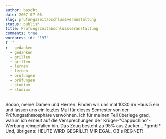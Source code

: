 ```yaml
---
author: bascht
date: 2007-07-06
slug: prufungszeitabschlussveranstaltung
status: publish
title: Prüfungszeitabschlussveranstaltung
comments: true
wordpress_id: '197'
? ''
: - gedanken
  - gedanken
  - grillen
  - grillen
  - lernen
  - lernen
  - prüfungen
  - prüfungen
  - studium
  - studium
---
```


Soooo, meine Damen und Herren. Finden wir uns mal 10:30 im Haus 5
ein und lassen uns ein letztes Mal für dieses Semester von der
Prüfungsathmosphäre verwöhnen. Ich für meinen Teil überlege grad,
warum ich erneut auf die Versprechungen der
Krüger-"Cappuchino"-Werbung reingefallen bin. Das Zeug besteht zu
95% aus Zucker... \*grmbl\* Und, übrigens: HEUTE WIRD GEGRILLT! MIR
EGAL, OB's REGNET!


